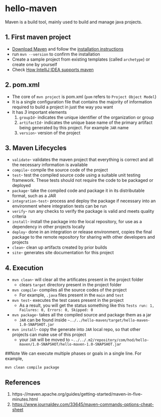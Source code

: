# hello-maven
Maven is a build tool, mainly used to build and manage java projects.

## 1. First maven project
- [Download Maven](https://maven.apache.org/download.cgi) and follow the [installation instructions](https://maven.apache.org/install.html)
- run ```mvn --version``` to confirm the installation 
- Create a sample project from existing templates (called `archetype`) or create one by yourself
- Check [How IntelliJ IDEA supports maven](https://www.jetbrains.com/help/idea/maven-support.html#create_new_maven_project)

## 2. pom.xml
- The core of `mvn project` is pom.xml (`pom` refers to `Project Object Model`)
- It is a single configuration file that contains the majority of information required to build a project in just the way you want
- It has *3* important elements
    1. `groupId`- indicates the unique identifier of the organization or group
    2. `artifactId`- indicates the unique base name of the primary artifact being generated by this project.
    For example `JAR` name
    3. `version`- version of the project

## 3. Maven Lifecycles
- `validate`- validates the maven project that everything is correct and all the necessary information is available
- `compile`- compile the source code of the project
- `test`- test the compiled source code using a suitable unit testing framework. These tests should not require the code to be packaged or deployed
- `package`- take the compiled code and package it in its distributable format, such as a JAR
- `integration-test`- process and deploy the package if necessary into an environment where integration tests can be run
- `verify`- run any checks to verify the package is valid and meets quality criteria
- `install`- install the package into the local repository, for use as a dependency in other projects locally
- `deploy`- done in an integration or release environment, copies the final package to the remote repository for sharing with other developers and projects
- `clean`- clean up artifacts created by prior builds
- `site`- generates site documentation for this project

## 4. Execution
- ```mvn clean```- will clear all the artificates present in the project folder
    - clears `target` directory present in the project folder
- ```mvn compile```- compiles all the source codes of the project
    - For example, `.java` files present in the `main` and `test`   
-  ```mvn test```- executes the test cases present in the project
    - As a result, you will get the status something like this
    ```Tests run: 1, Failures: 0, Errors: 0, Skipped: 0```
- ```mvn package```- takes all the compiled source and package them as a jar
    - `JAR` can be found inside `~../../hello-maven/target/hello-maven-1.0-SNAPSHOT.jar`
- ```mvn install```- copy the generate into `JAR` local repo, so that other projects can make use of this project
    -  your `JAR` will be moved to `~../../.m2/repository/com/hod/hello-maven/1.0-SNAPSHOT/hello-maven-1.0-SNAPSHOT.jar`

##Note
We can execute multiple phases or goals in a single line. For example,
```
mvn clean compile package
``` 

## References
1. https-//maven.apache.org/guides/getting-started/maven-in-five-minutes.html
2. https://www.journaldev.com/33645/maven-commands-options-cheat-sheet